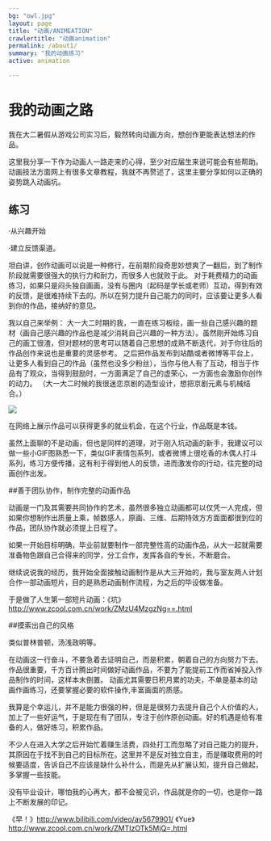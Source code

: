 ```yaml
---
bg: "owl.jpg"
layout: page
title: "动画/ANIMEATION"
crawlertitle: "动画animation"
permalink: /about1/
summary: "我的动画练习"
active: animation

---
```



# 我的动画之路

我在大二暑假从游戏公司实习后，毅然转向动画方向，想创作更能表达想法的作品。

这里我分享一下作为动画人一路走来的心得，至少对应届生来说可能会有些帮助。
动画技法方面网上有很多文章教程，我就不再赘述了，这里主要分享如何以正确的姿势跳入动画坑。

## 练习

·从兴趣开始

·建立反馈渠道。

坦白讲，创作动画可以说是一种修行，在前期阶段奇思妙想爽了一翻后，到了制作阶段就需要很强大的执行力和耐力，而很多人也就败于此。
对于耗费精力的动画练习，如果只是闷头独自画画，没有与圈内（起码是学长或老师）互动，得到有效的反馈，是很难持续下去的。所以在努力提升自己能力的同时，应该要让更多人看到你的作品，接纳好的意见。

我以自己来举例：
大一大二时期的我，一直在练习板绘，画一些自己感兴趣的题材（画自己感兴趣的作品也是减少消耗自己兴趣的一种方法）。虽然刚开始练习自己的画工很渣，但对题材的思考可以随着自己思想的成熟不断迭代，对于你往后的作品创作来说也是重要的灵感参考。
之后把作品发布到站酷或者微博等平台上，让更多人看到自己的作品（虽然也没多少粉丝），当你与他人有了互动，相当于作品有了观众，当得到鼓励时，一方面满足了自己的虚荣心，一方面也会激励你创作的动力。
（大一大二时候的我很迷恋京剧的造型设计，想把京剧元素与机械结合。）

<img src="{{baseurl}}/media/images/illustration/京剧城 copy.jpg"> 

在网络上展示作品可以获得更多的就业机会，在这个行业，作品既是本钱。

虽然上面聊的不是动画，但也是同样的道理，对于刚入坑动画的新手，我建议可以做一些小GIF图熟悉一下，类似GIF表情包系列，或者微博上很吃香的木偶人打斗系列，练习方便传播，这有利于得到他人的反馈，进而激发你的行动，往完整的动画创作出发。


##善于团队协作，制作完整的动画作品

动画是一门及其需要共同协作的艺术，虽然很多独立动画都可以仅凭一人完成，但如果你想制作出质量上乘，帧数感人，原画、三维、后期特效方方面面都很到位的作品，团队协作就必须提上日程了。

如果一开始目标明确，毕业前就要制作一部完整性高的动画作品，从大一起就需要准备物色跟自己合得来的同学，分工合作，发挥各自的专长，不断磨合。

继续说说我的经历，我开始全面接触动画制作是从大三开始的，我与室友两人计划合作一部动画短片，目的是熟悉动画制作流程，为之后的毕设做准备。

于是做了人生第一部短片动画：《坑》http://www.zcool.com.cn/work/ZMzU4MzgzNg==.html


##摸索出自己的风格

类似普林普顿，汤浅政明等。


在动画这一行奋斗，不要急着去证明自己，而是积累，朝着自己的方向努力下去。作品很重要，千方百计腾出时间做好动画作品，不要为了能提前工作而省掉投入作品制作的时间，这样本末倒置。
动画尤其需要日积月累的功夫，不单是基本的动画作画练习，还要掌握必要的软件操作,丰富画面的质感。




我算是个幸运儿，并不是能力很强的种，但是是很努力去提升自己个人价值的人，加上了一些好运气，于是现在有了团队，专注于创作原创动画。好的机遇是给有准备的人，做好练习，积累作品。


不少人在进入大学之后开始忙着赚生活费，四处打工而忽略了对自己能力的提升，其原因在于找不到自己的目标所在。这里并不是反对独立自主，而是赚取费用的时候要适度，告诉自己不应该是缺什么补什么，而是先从扩展认知，提升自己做起，多掌握一些技能。

没有毕业设计，哪怕我的心再大，都不会被见识，作品就是你的一切，也是你一路上不断发展的印记。

《早！》http://www.bilibili.com/video/av5679901/
《Yue》http://www.zcool.com.cn/work/ZMTIzOTk5MjQ=.html






